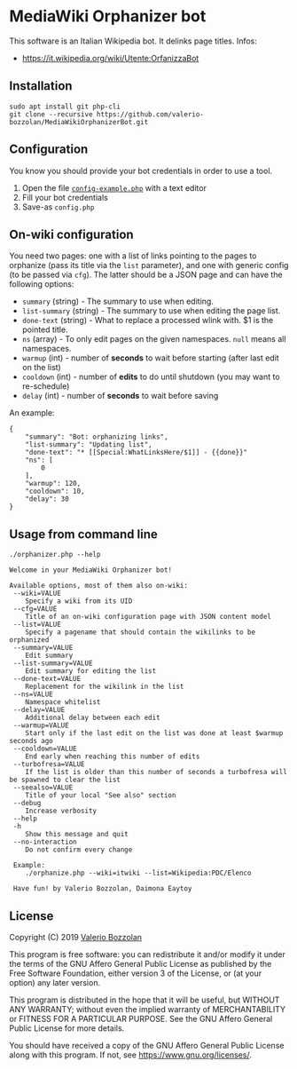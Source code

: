 # MediaWiki Orphanizer bot

This software is an Italian Wikipedia bot. It delinks page titles. Infos:

* https://it.wikipedia.org/wiki/Utente:OrfanizzaBot

## Installation

	sudo apt install git php-cli
	git clone --recursive https://github.com/valerio-bozzolan/MediaWikiOrphanizerBot.git

## Configuration

You know you should provide your bot credentials in order to use a tool.

1. Open the file [`config-example.php`](config-example.php) with a text editor
2. Fill your bot credentials
3. Save-as `config.php`

## On-wiki configuration
You need two pages: one with a list of links pointing to the pages to orphanize (pass its title via the `list` parameter),
and one with generic config (to be passed via `cfg`). The latter should be a JSON page and can have the following options:

* `summary` (string) - The summary to use when editing.
* `list-summary` (string) - The summary to use when editing the page list.
* `done-text` (string) - What to replace a processed wlink with. $1 is the pointed title.
* `ns` (array) - To only edit pages on the given namespaces. `null` means all namespaces.
* `warmup` (int) - number of __seconds__ to wait before starting (after last edit on the list)
* `cooldown` (int) - number of __edits__ to do until shutdown (you may want to re-schedule)
* `delay` (int) - number of __seconds__ to wait before saving

An example:

```
{
    "summary": "Bot: orphanizing links",
    "list-summary": "Updating list",
    "done-text": "* [[Special:WhatLinksHere/$1]] - {{done}}"
    "ns": [
        0
    ],
    "warmup": 120,
    "cooldown": 10,
    "delay": 30
}
```

## Usage from command line

	./orphanizer.php --help

```
Welcome in your MediaWiki Orphanizer bot!

Available options, most of them also on-wiki:
 --wiki=VALUE
 	Specify a wiki from its UID
 --cfg=VALUE
 	Title of an on-wiki configuration page with JSON content model
 --list=VALUE
 	Specify a pagename that should contain the wikilinks to be orphanized
 --summary=VALUE
 	Edit summary
 --list-summary=VALUE
 	Edit summary for editing the list
 --done-text=VALUE
 	Replacement for the wikilink in the list
 --ns=VALUE
 	Namespace whitelist
 --delay=VALUE
 	Additional delay between each edit
 --warmup=VALUE
 	Start only if the last edit on the list was done at least $warmup seconds ago
 --cooldown=VALUE
 	End early when reaching this number of edits
 --turbofresa=VALUE
 	If the list is older than this number of seconds a turbofresa will be spawned to clear the list
 --seealso=VALUE
 	Title of your local "See also" section
 --debug
 	Increase verbosity
 --help
 -h
 	Show this message and quit
 --no-interaction
 	Do not confirm every change

 Example:
 	./orphanize.php --wiki=itwiki --list=Wikipedia:PDC/Elenco

 Have fun! by Valerio Bozzolan, Daimona Eaytoy
```

## License

Copyright (C) 2019 [Valerio Bozzolan](https://it.wikipedia.org/wiki/Utente:Valerio_Bozzolan)

This program is free software: you can redistribute it and/or modify
it under the terms of the GNU Affero General Public License as
published by the Free Software Foundation, either version 3 of the
License, or (at your option) any later version.

This program is distributed in the hope that it will be useful,
but WITHOUT ANY WARRANTY; without even the implied warranty of
MERCHANTABILITY or FITNESS FOR A PARTICULAR PURPOSE. See the
GNU Affero General Public License for more details.

You should have received a copy of the GNU Affero General Public License
along with this program. If not, see <https://www.gnu.org/licenses/>.
